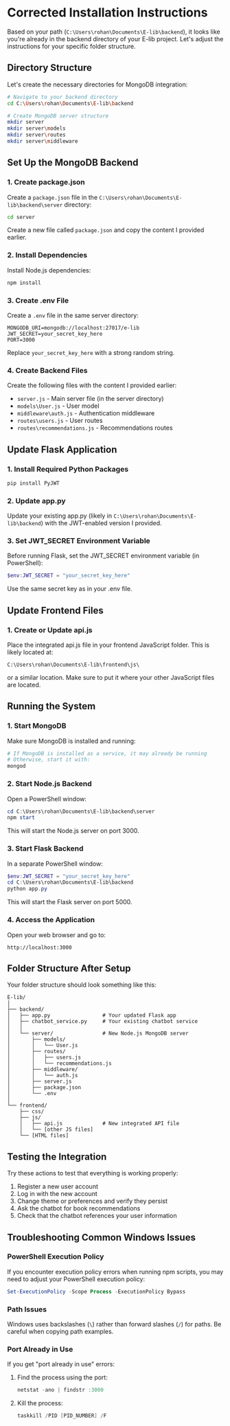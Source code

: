 # Corrected Installation Instructions

Based on your path (`C:\Users\rohan\Documents\E-lib\backend`), it looks like you're already in the backend directory of your E-lib project. Let's adjust the instructions for your specific folder structure.

## Directory Structure

Let's create the necessary directories for MongoDB integration:

```bash
# Navigate to your backend directory
cd C:\Users\rohan\Documents\E-lib\backend

# Create MongoDB server structure
mkdir server
mkdir server\models
mkdir server\routes
mkdir server\middleware
```

## Set Up the MongoDB Backend

### 1. Create package.json

Create a `package.json` file in the `C:\Users\rohan\Documents\E-lib\backend\server` directory:

```bash
cd server
```

Create a new file called `package.json` and copy the content I provided earlier.

### 2. Install Dependencies

Install Node.js dependencies:

```bash
npm install
```

### 3. Create .env File

Create a `.env` file in the same server directory:

```
MONGODB_URI=mongodb://localhost:27017/e-lib
JWT_SECRET=your_secret_key_here
PORT=3000
```

Replace `your_secret_key_here` with a strong random string.

### 4. Create Backend Files

Create the following files with the content I provided earlier:

- `server.js` - Main server file (in the server directory)
- `models\User.js` - User model
- `middleware\auth.js` - Authentication middleware
- `routes\users.js` - User routes
- `routes\recommendations.js` - Recommendations routes

## Update Flask Application

### 1. Install Required Python Packages

```bash
pip install PyJWT
```

### 2. Update app.py

Update your existing app.py (likely in `C:\Users\rohan\Documents\E-lib\backend`) with the JWT-enabled version I provided.

### 3. Set JWT_SECRET Environment Variable

Before running Flask, set the JWT_SECRET environment variable (in PowerShell):

```powershell
$env:JWT_SECRET = "your_secret_key_here"
```

Use the same secret key as in your .env file.

## Update Frontend Files

### 1. Create or Update api.js

Place the integrated api.js file in your frontend JavaScript folder. This is likely located at:

```
C:\Users\rohan\Documents\E-lib\frontend\js\
```

or a similar location. Make sure to put it where your other JavaScript files are located.

## Running the System

### 1. Start MongoDB

Make sure MongoDB is installed and running:

```bash
# If MongoDB is installed as a service, it may already be running
# Otherwise, start it with:
mongod
```

### 2. Start Node.js Backend

Open a PowerShell window:

```powershell
cd C:\Users\rohan\Documents\E-lib\backend\server
npm start
```

This will start the Node.js server on port 3000.

### 3. Start Flask Backend

In a separate PowerShell window:

```powershell
$env:JWT_SECRET = "your_secret_key_here"
cd C:\Users\rohan\Documents\E-lib\backend
python app.py
```

This will start the Flask server on port 5000.

### 4. Access the Application

Open your web browser and go to:

```
http://localhost:3000
```

## Folder Structure After Setup

Your folder structure should look something like this:

```
E-lib/
│
├── backend/
│   ├── app.py                 # Your updated Flask app
│   ├── chatbot_service.py     # Your existing chatbot service
│   │
│   └── server/                # New Node.js MongoDB server
│       ├── models/
│       │   └── User.js
│       ├── routes/
│       │   ├── users.js
│       │   └── recommendations.js
│       ├── middleware/
│       │   └── auth.js
│       ├── server.js
│       ├── package.json
│       └── .env
│
└── frontend/
    ├── css/
    ├── js/
    │   ├── api.js             # New integrated API file
    │   └── [other JS files]
    └── [HTML files]
```

## Testing the Integration

Try these actions to test that everything is working properly:

1. Register a new user account
2. Log in with the new account
3. Change theme or preferences and verify they persist
4. Ask the chatbot for book recommendations
5. Check that the chatbot references your user information

## Troubleshooting Common Windows Issues

### PowerShell Execution Policy

If you encounter execution policy errors when running npm scripts, you may need to adjust your PowerShell execution policy:

```powershell
Set-ExecutionPolicy -Scope Process -ExecutionPolicy Bypass
```

### Path Issues

Windows uses backslashes (`\`) rather than forward slashes (`/`) for paths. Be careful when copying path examples.

### Port Already in Use

If you get "port already in use" errors:

1. Find the process using the port:
   ```powershell
   netstat -ano | findstr :3000
   ```

2. Kill the process:
   ```powershell
   taskkill /PID [PID_NUMBER] /F
   ```